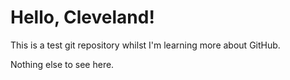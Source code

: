# Hello, Cleveland!

This is a test git repository whilst I'm learning more about GitHub.

Nothing else to see here.
